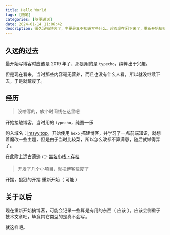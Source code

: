 ```yaml
---
title: Hello World
tags: [随笔]
categories: [随便说说]
date: 2024-01-14 11:06:42
description: 很久没搞博客了，主要是真不知道写些什么。趁着现在闲下来了，重新开始搞搞吧（ 说不定就又荒废了 🤣 ）
---
```


## 久远的过去

最开始写博客时应该是 2019 年了，那是用的是 `typecho`，纯粹出于兴趣。

但是现在看来，当时那些内容毫无营养，而且也没有什么人看，所以就没继续下去，于是就荒废了。

## 经历

> 没啥写的，放个时间线在这里吧

开始接触博客，当时用的 `typecho`，纯图一乐

购入域名：[imsyy.top](https://imsyy.top)，开始使用 `hexo` 搭建博客，并学习了一点前端知识，就想着魔改一些主题，但是由于当时比较菜，所以怎么改都不算满意，随后就懒得弄了。

在此附上远古遗迹 👉 [無名小栈 - 存档](https://imsyy.gitee.io)

> 开发了几个小项目，就把博客荒废了

开摆，狠狠的开摆
重新开始（ 可能 ）

## 关于以后

现在重新开始搞博客，可能会记录一些算是有用的东西（ 应该 ），应该会侧重于技术文章吧，毕竟其它类型的是真不会写。

就这样吧。
